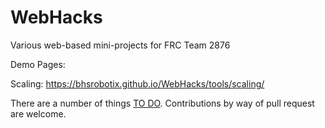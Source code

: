 # WebHacks
Various web-based mini-projects for FRC Team 2876

Demo Pages:

Scaling: https://bhsrobotix.github.io/WebHacks/tools/scaling/

There are a number of things [TO DO](TODO.md).
Contributions by way of pull request are welcome.

